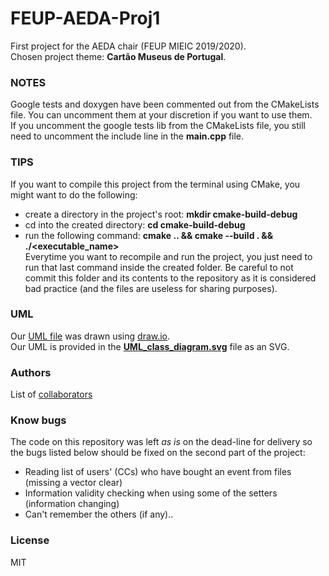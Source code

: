 # FEUP-AEDA-Proj1
First project for the AEDA chair (FEUP MIEIC 2019/2020).  
Chosen project theme: **Cartão Museus de Portugal**.  

### NOTES
Google tests and doxygen have been commented out from the CMakeLists file.
You can uncomment them at your discretion if you want to use them.  
If you uncomment the google tests lib from the CMakeLists file, you still
need to uncomment the include line in the **main.cpp** file.  

### TIPS
If you want to compile this project from the terminal using CMake, you might want to
do the following:  
- create a directory in the project's root: **mkdir cmake-build-debug**  
- cd into the created directory: **cd cmake-build-debug**  
- run the following command: **cmake .. && cmake --build . && ./<executable_name>**  
Everytime you want to recompile and run the project, you just need to run
that last command inside the created folder. Be careful to not commit this folder
and its contents to the repository as it is considered bad practice (and the files
are useless for sharing purposes).  

### UML
Our [UML file](UML_class_diagram.svg) was drawn using [draw.io](https://www.draw.io).  
Our UML is provided in the **[UML_class_diagram.svg](UML_class_diagram.svg)** file as an SVG.  

### Authors
List of [collaborators](https://github.com/tiagodusilva/FEUP-AEDA-Proj1/contributors)

### Know bugs
The code on this repository was left *as is* on the dead-line for delivery so the
bugs listed below should be fixed on the second part of the project:  
- Reading list of users' (CCs) who have bought an event from files (missing a vector clear)  
- Information validity checking when using some of the setters (information changing)  
- Can't remember the others (if any)..  

### License
MIT
